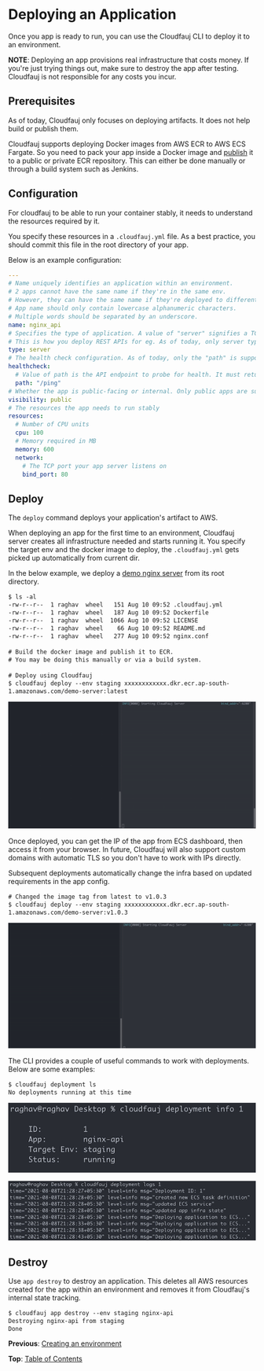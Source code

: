 # Deploying an Application
Once you app is ready to run, you can use the Cloudfauj CLI to deploy it to an environment.

**NOTE**: Deploying an app provisions real infrastructure that costs money. If you're just trying things out, make sure to destroy the app after testing. Cloudfauj is not responsible for any costs you incur.

## Prerequisites
As of today, Cloudfauj only focuses on deploying artifacts. It does not help build or publish them.

Cloudfauj supports deploying Docker images from AWS ECR to AWS ECS Fargate. So you need to pack your app inside a Docker image and [publish](https://docs.aws.amazon.com/AmazonECR/latest/userguide/docker-push-ecr-image.html) it to a public or private ECR repository. This can either be done manually or through a build system such as Jenkins.

## Configuration
For cloudfauj to be able to run your container stably, it needs to understand the resources required by it.

You specify these resources in a `.cloudfauj.yml` file. As a best practice, you should commit this file in the root directory of your app.

Below is an example configuration:
```yaml
---
# Name uniquely identifies an application within an environment.
# 2 apps cannot have the same name if they're in the same env.
# However, they can have the same name if they're deployed to different envs.
# App name should only contain lowercase alphanumeric characters.
# Multiple words should be separated by an underscore.
name: nginx_api
# Specifies the type of application. A value of "server" signifies a TCP server.
# This is how you deploy REST APIs for eg. As of today, only server type is supported.
type: server
# The health check configuration. As of today, only the "path" is supported.
healthcheck:
  # Value of path is the API endpoint to probe for health. It must return 200.
  path: "/ping"
# Whether the app is public-facing or internal. Only public apps are supported as of now.
visibility: public
# The resources the app needs to run stably
resources:
  # Number of CPU units
  cpu: 100
  # Memory required in MB
  memory: 600
  network:
    # The TCP port your app server listens on
    bind_port: 80
``` 

## Deploy
The `deploy` command deploys your application's artifact to AWS.

When deploying an app for the first time to an environment, Cloudfauj server creates all infrastructure needed and starts running it. You specify the target env and the docker image to deploy, the `.cloudfauj.yml` gets picked up automatically from current dir.

In the below example, we deploy a [demo nginx server](https://github.com/cloudfauj/demo-server) from its root directory.

```
$ ls -al
-rw-r--r--  1 raghav  wheel   151 Aug 10 09:52 .cloudfauj.yml
-rw-r--r--  1 raghav  wheel   187 Aug 10 09:52 Dockerfile
-rw-r--r--  1 raghav  wheel  1066 Aug 10 09:52 LICENSE
-rw-r--r--  1 raghav  wheel    66 Aug 10 09:52 README.md
-rw-r--r--  1 raghav  wheel   277 Aug 10 09:52 nginx.conf

# Build the docker image and publish it to ECR.
# You may be doing this manually or via a build system.

# Deploy using Cloudfauj
$ cloudfauj deploy --env staging xxxxxxxxxxxx.dkr.ecr.ap-south-1.amazonaws.com/demo-server:latest
```

![Create application](./assets/create-app.gif)

Once deployed, you can get the IP of the app from ECS dashboard, then access it from your browser. In future, Cloudfauj will also support custom domains with automatic TLS so you don't have to work with IPs directly.

Subsequent deployments automatically change the infra based on updated requirements in the app config.

```
# Changed the image tag from latest to v1.0.3
$ cloudfauj deploy --env staging xxxxxxxxxxxx.dkr.ecr.ap-south-1.amazonaws.com/demo-server:v1.0.3
```

![Deploy application](./assets/deploy-app.gif)

The CLI provides a couple of useful commands to work with deployments. Below are some examples:

```
$ cloudfauj deployment ls
No deployments running at this time
```

![Deployment info](./assets/deployment-info.png)

![Deployment logs](./assets/deployment-logs.png)

## Destroy
Use `app destroy` to destroy an application. This deletes all AWS resources created for the app within an environment and removes it from Cloudfauj's internal state tracking.

```
$ cloudfauj app destroy --env staging nginx-api
Destroying nginx-api from staging
Done
```

**Previous**: [Creating an environment](./create-env.md)

**Top**: [Table of Contents](../README.md#documentation)
